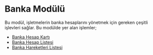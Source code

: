 # Banka Modülü

Bu modül, işletmelerin banka hesaplarını yönetmek için gereken çeşitli işlevleri sağlar. 
Bu modülde yer alan işlemler;

- [Banka Hesap Kartı](/Banka/BankaHesapKarti.md "Banka Hesap Kartı")
- [Banka Hesap Listesi](/Banka/BankaHesapListesi.md "Banka Hesap Listesi")
- [Banka Hareketleri Listesi](/Banka/BankaHareketleriListesi.md "Banka Hareketleri Listesi")
